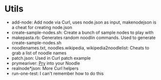 # Utils
* add-node: Add node via Curl, uses node.json as input, makenodejson is a cheat for creating node.json
* create-sample-nodes.sh: Create a bunch of sample nodes to play with
* makepasta.rb: Generates random noodlin commands. Used to generate create-sample-nodes.sh
* noodlenames.txt, noodles.wikipedia, wikipedia2noodlelist: Cheats to grab a list of noodle names
* patch.json: Used in Curl patch example
* prymeariver: [Pry](http://pryrepl.org/) into your Noodle
* realnode*json: More Curl helpers
* run-one-test: I can't remember how to do this
